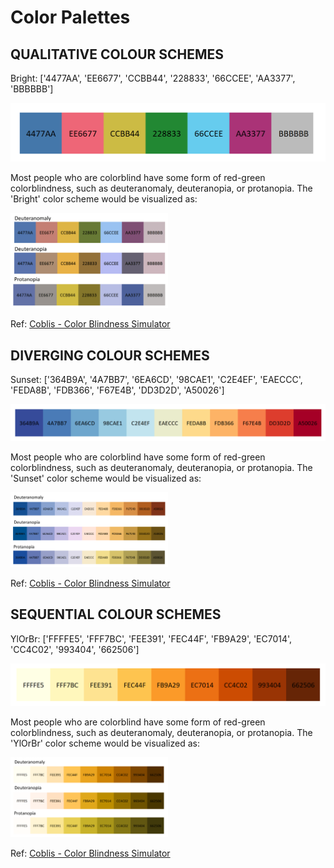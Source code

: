 # Color Palettes

## QUALITATIVE COLOUR SCHEMES

Bright:
['4477AA', 'EE6677', 'CCBB44', '228833', '66CCEE', 'AA3377', 'BBBBBB']

<img src="Bright.png" >

Most people who are colorblind have some form of red-green colorblindness, such as deuteranomaly, deuteranopia, or protanopia. The 'Bright' color scheme would be visualized as:

<img src="Bright_colorblind.png" style="width: 50%">

Ref: [Coblis - Color Blindness Simulator](https://www.color-blindness.com/coblis-color-blindness-simulator)

## DIVERGING COLOUR SCHEMES

Sunset:
['364B9A', '4A7BB7', '6EA6CD', '98CAE1', 'C2E4EF', 'EAECCC', 'FEDA8B', 'FDB366', 'F67E4B', 'DD3D2D', 'A50026']

<img src="Sunset.png" >

Most people who are colorblind have some form of red-green colorblindness, such as deuteranomaly, deuteranopia, or protanopia. The 'Sunset' color scheme would be visualized as:

<img src="Sunset_colorblind.png" style="width: 50%">

Ref: [Coblis - Color Blindness Simulator](https://www.color-blindness.com/coblis-color-blindness-simulator)

## SEQUENTIAL COLOUR SCHEMES

YlOrBr:
['FFFFE5', 'FFF7BC', 'FEE391', 'FEC44F', 'FB9A29', 'EC7014', 'CC4C02', '993404', '662506']

<img src="YlOrBr.png" >

Most people who are colorblind have some form of red-green colorblindness, such as deuteranomaly, deuteranopia, or protanopia. The 'YlOrBr' color scheme would be visualized as:

<img src="YlOrBr_colorblind.png" style="width: 50%">

Ref: [Coblis - Color Blindness Simulator](https://www.color-blindness.com/coblis-color-blindness-simulator)
